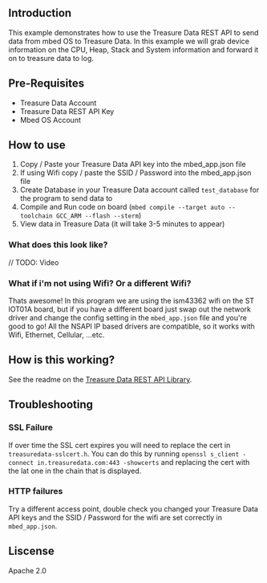 ## Introduction
This example demonstrates how to use the Treasure Data REST API to send data from mbed OS to Treasure Data. In this example we will grab device information on the CPU, Heap, Stack and System information and forward it on to treasure data to log. 

## Pre-Requisites
- Treasure Data Account
- Treasure Data REST API Key
- Mbed OS Account


## How to use
1) Copy / Paste your Treasure Data API key into the mbed_app.json file
1) If using Wifi copy / paste the SSID / Password into the mbed_app.json file
1) Create Database in your Treasure Data account called `test_database` for the program to send data to
1) Compile and Run code on board (`mbed compile --target auto --toolchain GCC_ARM --flash --sterm`)
1) View data in Treasure Data (it will take 3-5 minutes to appear)

### What does this look like?
// TODO: Video


### What if i'm not using Wifi? Or a different Wifi?
Thats awesome! In this program we are using the ism43362 wifi on the ST IOT01A board, but if you have a different board just swap out the network driver and change the config setting in the `mbed_app.json` file and you're good to go! All the NSAPI IP based drivers are compatible, so it works with Wifi, Ethernet, Cellular, ...etc. 

## How is this working?
See the readme on the [Treasure Data REST API Library](https://github.com/blackstoneengineering/mbed-os-treasuredata-rest).

## Troubleshooting

### SSL Failure
If over time the SSL cert expires you will need to replace the cert in `treasuredata-sslcert.h`. You can do this by running ` openssl s_client -connect in.treasuredata.com:443 -showcerts ` and replacing the cert with the lat one in the chain that is displayed. 

### HTTP failures
Try a different access point, double check you changed your Treasure Data API keys and the SSID / Password for the wifi are set correctly in `mbed_app.json`. 

## Liscense
Apache 2.0